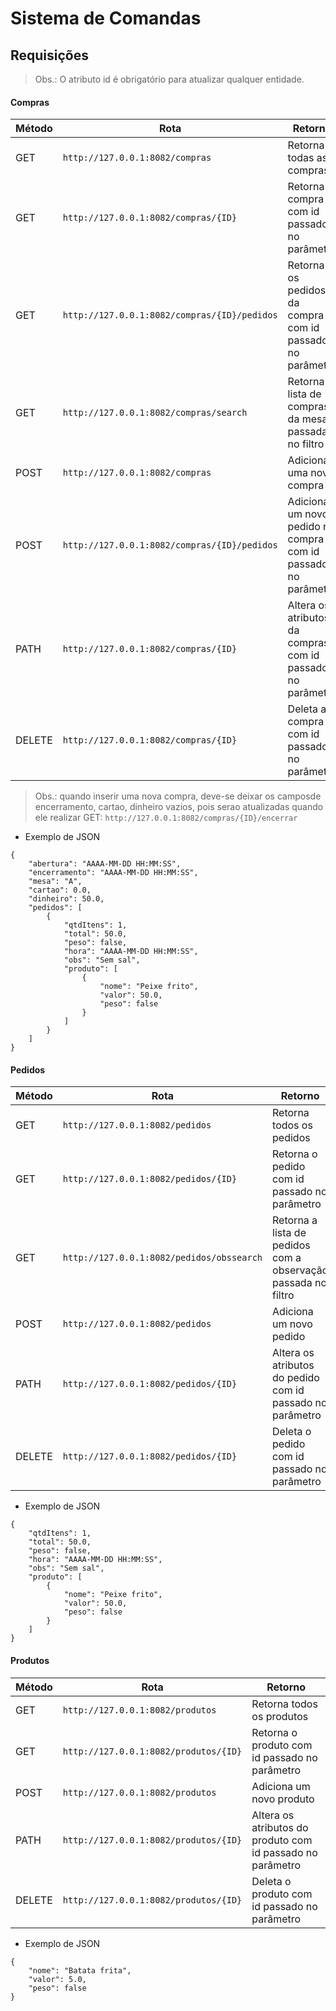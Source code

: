 # Sistema de Comandas

## Requisições  
  
> Obs.: O atributo id é obrigatório para atualizar qualquer entidade.
  
#### Compras
  
| Método | Rota | Retorno |
| --- | --- | --- |
| GET | `http://127.0.0.1:8082/compras` | Retorna todas as compras |
| GET | `http://127.0.0.1:8082/compras/{ID}` | Retorna a compra com id passado no parâmetro |
| GET | `http://127.0.0.1:8082/compras/{ID}/pedidos` | Retorna os pedidos da compra com id passado no parâmetro |
| GET | `http://127.0.0.1:8082/compras/search` | Retorna a lista de compras da mesa passada no filtro |
| POST  | `http://127.0.0.1:8082/compras`  | Adiciona uma nova compra |
| POST  | `http://127.0.0.1:8082/compras/{ID}/pedidos`  | Adiciona um novo pedido na compra com id passado no parâmetro |
| PATH  | `http://127.0.0.1:8082/compras/{ID}`  | Altera os atributos da compras com id passado no parâmetro  |
| DELETE  | `http://127.0.0.1:8082/compras/{ID}`  | Deleta a compra com id passado no parâmetro |

> Obs.: quando inserir uma nova compra, deve-se deixar os camposde encerramento, cartao, dinheiro vazios, 
pois serao atualizadas quando ele realizar  GET: `http://127.0.0.1:8082/compras/{ID}/encerrar`


- Exemplo de JSON

```
{
	"abertura": "AAAA-MM-DD HH:MM:SS",
	"encerramento": "AAAA-MM-DD HH:MM:SS",
	"mesa": "A",
	"cartao": 0.0,
	"dinheiro": 50.0,
	"pedidos": [
		{
	 		"qtdItens": 1,
	 		"total": 50.0,
	 		"peso": false,
	 		"hora": "AAAA-MM-DD HH:MM:SS",
			"obs": "Sem sal",
	 		"produto": [
				{
					"nome": "Peixe frito",
					"valor": 50.0,
 					"peso": false		
				}
			]
		}
	]
}

```

#### Pedidos
    
| Método | Rota | Retorno |
| --- | --- | --- |
| GET | `http://127.0.0.1:8082/pedidos` | Retorna todos os pedidos |
| GET | `http://127.0.0.1:8082/pedidos/{ID}` | Retorna o pedido com id passado no parâmetro |
| GET | `http://127.0.0.1:8082/pedidos/obssearch` | Retorna a lista de pedidos com a observação passada no filtro |
| POST  | `http://127.0.0.1:8082/pedidos`  | Adiciona um novo pedido |
| PATH  | `http://127.0.0.1:8082/pedidos/{ID}`  | Altera os atributos do pedido com id passado no parâmetro |
| DELETE  | `http://127.0.0.1:8082/pedidos/{ID}`  | Deleta o pedido com id passado no parâmetro |
  
- Exemplo de JSON

```
{
	"qtdItens": 1,
	"total": 50.0,
 	"peso": false,
	"hora": "AAAA-MM-DD HH:MM:SS",
	"obs": "Sem sal",
	"produto": [
		{
			"nome": "Peixe frito",
			"valor": 50.0,
 			"peso": false		
		}
	]
}
```

#### Produtos
  
| Método | Rota | Retorno |
| --- | --- | --- |
| GET | `http://127.0.0.1:8082/produtos` | Retorna todos os produtos |
| GET | `http://127.0.0.1:8082/produtos/{ID}` | Retorna o produto com id passado no parâmetro |
| POST  | `http://127.0.0.1:8082/produtos`  | Adiciona um novo produto |
| PATH  | `http://127.0.0.1:8082/produtos/{ID}`  | Altera os atributos do produto com id passado no parâmetro |
| DELETE  | `http://127.0.0.1:8082/produtos/{ID}`  | Deleta o produto com id passado no parâmetro |
  
- Exemplo de JSON

```
{
	"nome": "Batata frita",
	"valor": 5.0,
 	"peso": false
}
```
